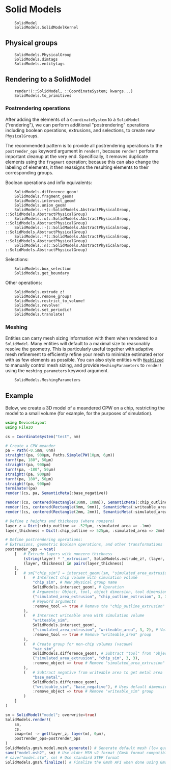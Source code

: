 # Solid Models

```@docs
    SolidModel
    SolidModels.SolidModelKernel
```

## Physical groups

```@docs
    SolidModels.PhysicalGroup
    SolidModels.dimtags
    SolidModels.entitytags
```

## Rendering to a SolidModel

```@docs
    render!(::SolidModel, ::CoordinateSystem; kwargs...)
    SolidModels.to_primitives
```

### Postrendering operations

After adding the elements of a `CoordinateSystem` to a `SolidModel` ("rendering"), we can
perform additional "postrendering" operations including boolean operations, extrusions, and
selections, to create new `PhysicalGroup`s.

The recommended pattern is to provide all postrendering operations to the `postrender_ops`
keyword argument in `render!`, because `render!` performs important cleanup at the very end.
Specifically, it removes duplicate elements using the `fragment` operation; because
this can also change the labeling of elements, it then reassigns the resulting elements to
their corresponding groups.

Boolean operations and infix equivalents:

```@docs
    SolidModels.difference_geom!
    SolidModels.fragment_geom!
    SolidModels.intersect_geom!
    SolidModels.union_geom!
    SolidModels.:+(::SolidModels.AbstractPhysicalGroup, ::SolidModels.AbstractPhysicalGroup)
    SolidModels.:∪(::SolidModels.AbstractPhysicalGroup, ::SolidModels.AbstractPhysicalGroup)
    SolidModels.:-(::SolidModels.AbstractPhysicalGroup, ::SolidModels.AbstractPhysicalGroup)
    SolidModels.:*(::SolidModels.AbstractPhysicalGroup, ::SolidModels.AbstractPhysicalGroup)
    SolidModels.:∩(::SolidModels.AbstractPhysicalGroup, ::SolidModels.AbstractPhysicalGroup)
```

Selections:

```@docs
    SolidModels.box_selection
    SolidModels.get_boundary
```

Other operations:

```@docs
    SolidModels.extrude_z!
    SolidModels.remove_group!
    SolidModels.restrict_to_volume!
    SolidModels.revolve!
    SolidModels.set_periodic!
    SolidModels.translate!
```

### Meshing

Entities can carry mesh sizing information with them when rendered to a `SolidModel`. Many entities will default to a maximal size to reasonably resolve the geometry. This is particularly useful together with adaptive mesh refinement to efficiently refine your mesh to minimize estimated error with as few elements as possible. You can also style entities with [`MeshSized`](@ref) to manually control mesh sizing, and provide `MeshingParameters` to `render!` using the `meshing_parameters` keyword argument.

```@docs
    SolidModels.MeshingParameters
```

## Example

Below, we create a 3D model of a meandered CPW on a chip, restricting the model to a small
volume (for example, for the purposes of simulation).

```julia
using DeviceLayout
using FileIO

cs = CoordinateSystem("test", nm)

# Create a CPW meander
pa = Path(-0.5mm, 0nm)
straight!(pa, 900μm, Paths.SimpleCPW(10μm, 6μm))
turn!(pa, 180°, 50μm)
straight!(pa, 900μm)
turn!(pa, -180°, 50μm)
straight!(pa, 900μm)
turn!(pa, 180°, 50μm)
straight!(pa, 900μm)
terminate!(pa)
render!(cs, pa, SemanticMeta(:base_negative))

render!(cs, centered(Rectangle(10mm, 10mm)), SemanticMeta(:chip_outline))
render!(cs, centered(Rectangle(9mm, 9mm)), SemanticMeta(:writeable_area))
render!(cs, centered(Rectangle(2mm, 2mm)), SemanticMeta(:simulated_area))

# Define z heights and thickness (where nonzero)
layer_z = Dict(:chip_outline => -525μm, :simulated_area => -1mm)
layer_thickness = Dict(:chip_outline => 525μm, :simulated_area => 2mm)

# Define postrendering operations:
# Extrusions, geometric Boolean operations, and other transformations
postrender_ops = vcat(
    [   # Extrude layers with nonzero thickness
        (string(layer) * "_extrusion", SolidModels.extrude_z!, (layer, thickness)) for
        (layer, thickness) in pairs(layer_thickness)
    ],
    [   # sm["chip_sim"] = intersect_geom!(sm, "simulated_area_extrusion", ...)
        (   # Intersect chip volume with simulation volume
            "chip_sim", # New physical group name
            SolidModels.intersect_geom!, # Operation
            # Arguments: Object, tool, object dimension, tool dimension
            ("simulated_area_extrusion", "chip_outline_extrusion", 3, 3), # Vol ∩ Vol
            # Keyword arguments
            :remove_tool => true # Remove the "chip_outline_extrusion" group
        ),
        (   # Intersect writeable area with simulation volume
            "writeable_sim",
            SolidModels.intersect_geom!,
            ("simulated_area_extrusion", "writeable_area", 3, 2), # Volume ∩ Area
            :remove_tool => true # Remove "writeable_area" group
        ),
        (   # Create group for non-chip volumes (vacuum)
            "vac_sim",
            SolidModels.difference_geom!, # Subtract "tool" from "object"
            ("simulated_area_extrusion", "chip_sim", 3, 3),
            :remove_object => true # Remove "simulated_area_extrusion" group
        ),
        (   # Subtract negative from writeable area to get metal area
            "base_metal",
            SolidModels.difference_geom!,
            ("writeable_sim", "base_negative"), # Uses default dimension 2
            :remove_object => true # Remove "writeable_sim" group
        )
    ]
)

sm = SolidModel("model"; overwrite=true)
SolidModels.render!(
    sm,
    cs,
    zmap=(m) -> get(layer_z, layer(m), 0μm),
    postrender_ops=postrender_ops
)
SolidModels.gmsh.model.mesh.generate() # Generate default mesh (low quality)
save("model.msh2", sm) # Use older MSH v2 format (Gmsh format compatible with Palace)
# save("model.stp", sm) # Use standard STEP format
SolidModels.gmsh.finalize() # Finalize the Gmsh API when done using Gmsh
```

